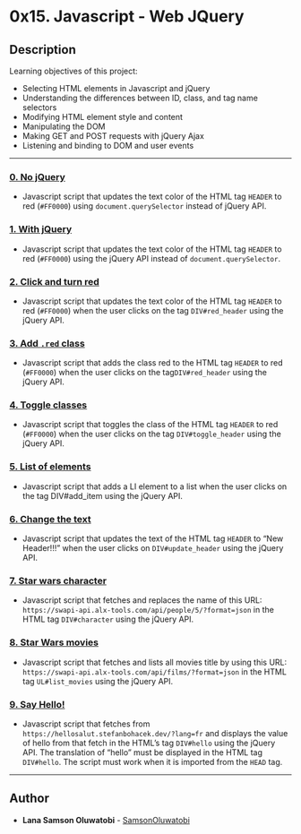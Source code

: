 # 0x15. Javascript - Web JQuery

## Description

Learning objectives of this project:

- Selecting HTML elements in Javascript and jQuery
- Understanding the differences between ID, class, and tag name selectors
- Modifying HTML element style and content
- Manipulating the DOM
- Making GET and POST requests with jQuery Ajax
- Listening and binding to DOM and user events

---

### [0. No jQuery](./0-script.js)

- Javascript script that updates the text color of the HTML tag `HEADER` to red (`#FF0000`) using `document.querySelector` instead of jQuery API.

### [1. With jQuery](./1-script.js)

- Javascript script that updates the text color of the HTML tag `HEADER` to red (`#FF0000`) using the jQuery API instead of `document.querySelector`.

### [2. Click and turn red](./2-script.js)

- Javascript script that updates the text color of the HTML tag `HEADER` to red (`#FF0000`) when the user clicks on the tag `DIV#red_header` using the jQuery API.

### [3. Add `.red` class](./3-script.js)

- Javascript script that adds the class red to the HTML tag `HEADER` to red (`#FF0000`) when the user clicks on the tag`DIV#red_header` using the jQuery API.

### [4. Toggle classes](./4-script.js)

- Javascript script that toggles the class of the HTML tag `HEADER` to red (`#FF0000`) when the user clicks on the tag `DIV#toggle_header` using the jQuery API.

### [5. List of elements](./5-script.js)

- Javascript script that adds a LI element to a list when the user clicks on the tag DIV#add_item using the jQuery API.

### [6. Change the text](./6-script.js)

- Javascript script that updates the text of the HTML tag `HEADER` to “New Header!!!” when the user clicks on `DIV#update_header` using the jQuery API.

### [7. Star wars character](./7-script.js)

- Javascript script that fetches and replaces the name of this URL: `https://swapi-api.alx-tools.com/api/people/5/?format=json` in the HTML tag `DIV#character` using the jQuery API.

### [8. Star Wars movies](./8-script.js)

- Javascript script that fetches and lists all movies title by using this URL: `https://swapi-api.alx-tools.com/api/films/?format=json` in the HTML tag `UL#list_movies` using the jQuery API.

### [9. Say Hello!](./9-script.js)

- Javascript script that fetches from `https://hellosalut.stefanbohacek.dev/?lang=fr` and displays the value of hello from that fetch in the HTML’s tag `DIV#hello` using the jQuery API. The translation of “hello” must be displayed in the HTML tag `DIV#hello`. The script must work when it is imported from the `HEAD` tag.

---

## Author

- **Lana Samson Oluwatobi** - [SamsonOluwatobi](https://github.com/SamsonOluwatobi)

